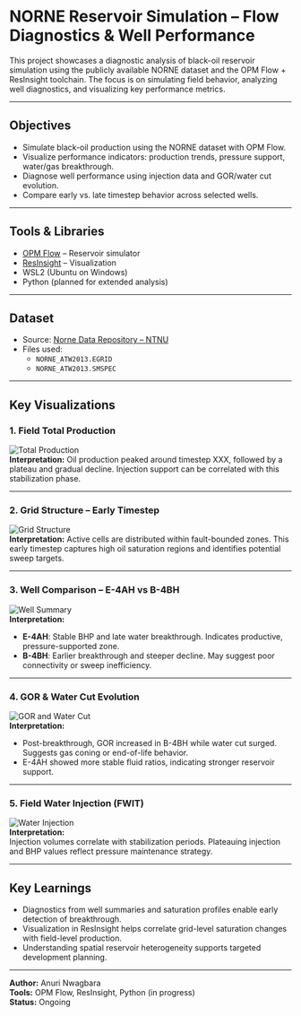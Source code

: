 # NORNE Reservoir Simulation – Flow Diagnostics & Well Performance

This project showcases a diagnostic analysis of black-oil reservoir simulation using the publicly available NORNE dataset and the OPM Flow + ResInsight toolchain. The focus is on simulating field behavior, analyzing well diagnostics, and visualizing key performance metrics.

---

## Objectives

- Simulate black-oil production using the NORNE dataset with OPM Flow.
- Visualize performance indicators: production trends, pressure support, water/gas breakthrough.
- Diagnose well performance using injection data and GOR/water cut evolution.
- Compare early vs. late timestep behavior across selected wells.

---

## Tools & Libraries

- [OPM Flow](https://opm-project.org/) – Reservoir simulator  
- [ResInsight](https://www.resinsight.org/) – Visualization  
- WSL2 (Ubuntu on Windows)  
- Python (planned for extended analysis)

---

## Dataset

- Source: [Norne Data Repository – NTNU](https://www.ntnu.edu/ie/norne)  
- Files used:
  - `NORNE_ATW2013.EGRID`
  - `NORNE_ATW2013.SMSPEC`

---

## Key Visualizations

### 1. Field Total Production  
![Total Production](images/Total_Production_Plot.png)  
**Interpretation:** Oil production peaked around timestep XXX, followed by a plateau and gradual decline. Injection support can be correlated with this stabilization phase.

---

### 2. Grid Structure – Early Timestep  
![Grid Structure](images/Grid_Structure_SOIL_1997.png)  
**Interpretation:** Active cells are distributed within fault-bounded zones. This early timestep captures high oil saturation regions and identifies potential sweep targets.

---

### 3. Well Comparison – E-4AH vs B-4BH  
![Well Summary](images/Well_Summary_Comparison_E4AH_B4BH.png)  
**Interpretation:**  
- **E-4AH**: Stable BHP and late water breakthrough. Indicates productive, pressure-supported zone.  
- **B-4BH**: Earlier breakthrough and steeper decline. May suggest poor connectivity or sweep inefficiency.

---

### 4. GOR & Water Cut Evolution  
![GOR and Water Cut](images/GOR_WaterCut_Evolution.png)  
**Interpretation:**  
- Post-breakthrough, GOR increased in B-4BH while water cut surged. Suggests gas coning or end-of-life behavior.  
- E-4AH showed more stable fluid ratios, indicating stronger reservoir support.

---

### 5. Field Water Injection (FWIT)  
![Water Injection](images/FieldWater_Injection_Total.png)  
**Interpretation:**  
Injection volumes correlate with stabilization periods. Plateauing injection and BHP values reflect pressure maintenance strategy.

---

## Key Learnings

- Diagnostics from well summaries and saturation profiles enable early detection of breakthrough.
- Visualization in ResInsight helps correlate grid-level saturation changes with field-level production.
- Understanding spatial reservoir heterogeneity supports targeted development planning.

---

**Author:** Anuri Nwagbara  
**Tools:** OPM Flow, ResInsight, Python (in progress)  
**Status:** Ongoing
